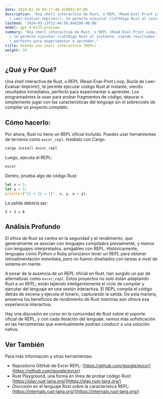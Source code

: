 ```yaml
---
date: 2024-01-26 04:17:40.429083-07:00
description: "Una shell interactiva de Rust, o REPL (Read-Eval-Print Loop, Bucle de\
  \ Leer-Evaluar-Imprimir), te permite ejecutar c\xF3digo Rust al instante, viendo\u2026"
lastmod: '2024-03-13T22:44:58.848200-06:00'
model: gpt-4-0125-preview
summary: "Una shell interactiva de Rust, o REPL (Read-Eval-Print Loop, Bucle de Leer-Evaluar-Imprimir),\
  \ te permite ejecutar c\xF3digo Rust al instante, viendo resultados inmediatos,\
  \ perfecto para experimentar o aprender."
title: Usando una shell interactiva (REPL)
weight: 34
---
```


## ¿Qué y Por Qué?
Una shell interactiva de Rust, o REPL (Read-Eval-Print Loop, Bucle de Leer-Evaluar-Imprimir), te permite ejecutar código Rust al instante, viendo resultados inmediatos, perfecto para experimentar o aprender. Los programadores la usan para probar fragmentos de código, depurar o simplemente jugar con las características del lenguaje sin el sobrecosto de compilar un proyecto completo.

## Cómo hacerlo:
Por ahora, Rust no tiene un REPL oficial incluido. Puedes usar herramientas de terceros como `evcxr_repl`. Instálalo con Cargo:

```sh
cargo install evcxr_repl
```

Luego, ejecuta el REPL:

```sh
evcxr
```

Dentro, prueba algo de código Rust:

```rust
let x = 5;
let y = 3;
println!("{} + {} = {}", x, y, x + y);
```

La salida debería ser:

```
5 + 3 = 8
```

## Análisis Profundo
El ethos de Rust se centra en la seguridad y el rendimiento, que generalmente se asocian con lenguajes compilados previamente, y menos con lenguajes interpretados, amigables con REPL. Históricamente, lenguajes como Python o Ruby priorizaron tener un REPL para obtener retroalimentación inmediata, pero no fueron diseñados con tareas a nivel de sistema en mente.

A pesar de la ausencia de un REPL oficial en Rust, han surgido un par de alternativas como `evcxr_repl`. Estos proyectos no solo están adaptando Rust a un REPL; están tejiendo inteligentemente el ciclo de compilar y ejecutar del lenguaje en una sesión interactiva. El REPL compila el código detrás de escena y ejecuta el binario, capturando la salida. De esta manera, preserva los beneficios de rendimiento de Rust mientras aún ofrece esa experiencia interactiva.

Hay una discusión en curso en la comunidad de Rust sobre el soporte oficial de REPL, y con cada iteración del lenguaje, vemos más sofisticación en las herramientas que eventualmente podrían conducir a una solución nativa.

## Ver También
Para más información y otras herramientas:
- Repositorio GitHub de Evcxr REPL: [https://github.com/google/evcxr](https://github.com/google/evcxr)
- Rust Playground, una forma en línea de probar código Rust: [https://play.rust-lang.org/](https://play.rust-lang.org/)
- Discusión en el lenguaje Rust sobre la característica REPL: [https://internals.rust-lang.org/](https://internals.rust-lang.org/)
